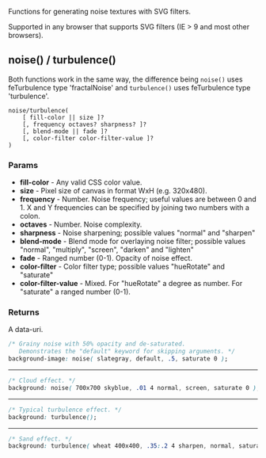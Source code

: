 
Functions for generating noise textures with SVG filters.

Supported in any browser that supports SVG filters (IE > 9 and most other browsers).


## noise() / turbulence()

Both functions work in the same way, the difference being `noise()` uses feTurbulence type 'fractalNoise' and `turbulence()` uses feTurbulence type 'turbulence'.

```syntax
noise/turbulence(
    [ fill-color || size ]?
    [, frequency octaves? sharpness? ]?
    [, blend-mode || fade ]?
    [, color-filter color-filter-value ]?
)
```

### Params

* **fill-color** - Any valid CSS color value.
* **size** - Pixel size of canvas in format WxH (e.g. 320x480).
* **frequency** - Number. Noise frequency; useful values are between 0 and 1.  X and Y frequencies can be specified by joining two numbers with a colon.
* **octaves** - Number. Noise complexity.
* **sharpness** - Noise sharpening; possible values "normal" and "sharpen"
* **blend-mode** - Blend mode for overlaying noise filter; possible values "normal", "multiply", "screen", "darken" and "lighten"
* **fade** - Ranged number (0-1). Opacity of noise effect.
* **color-filter** - Color filter type; possible values "hueRotate" and "saturate"
* **color-filter-value** - Mixed. For "hueRotate" a degree as number. For "saturate" a ranged number (0-1).

### Returns

A data-uri.

```css
/* Grainy noise with 50% opacity and de-saturated.
   Demonstrates the "default" keyword for skipping arguments. */
background-image: noise( slategray, default, .5, saturate 0 );
```

*******

```css
/* Cloud effect. */
background: noise( 700x700 skyblue, .01 4 normal, screen, saturate 0 );
```

*******

```css
/* Typical turbulence effect. */
background: turbulence();
```

*******

```css
/* Sand effect. */
background: turbulence( wheat 400x400, .35:.2 4 sharpen, normal, saturate .4 );
```
